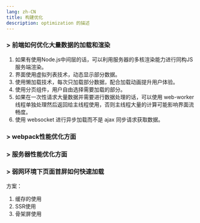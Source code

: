 ```yaml
---
lang: zh-CN
title: 构建优化
description: optimization 的描述
---
```


### > 前端如何优化大量数据的加载和渲染

1. 如果有使用Node.js中间层的话，可以利用服务器的多核渲染能力进行同构JS服务端渲染。
2. 界面使用虚拟列表技术，动态显示部分数据。
3. 使用懒加载技术，每次只加载部分数据，配合加载动画提升用户体验。
4. 使用分页组件，用户自由选择需要加载的部分。
5. 如果在一次性请求大量数据并需要进行数据处理的话，可以使用 web-worker 线程单独处理然后返回给主线程使用，否则主线程大量的计算可能影响界面流畅度。
6. 使用 websocket 进行异步加载而不是 ajax 同步请求获取数据。

### > webpack性能优化方面


### > 服务器性能优化方面

### > 弱网环境下页面首屏如何快速加载
方案：
1. 缓存的使用
2. SSR使用
3. 骨架屏使用
